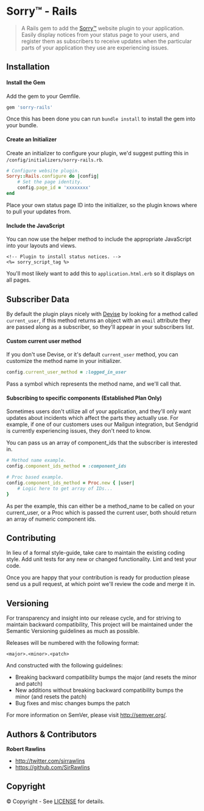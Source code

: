 # Sorry™ - Rails

> A Rails gem to add the [Sorry™](https://www.sorryapp.com/) website plugin to your application. Easily display notices from your status page to your users, and register them as subscribers to receive updates when the particular parts of your application they use are experiencing issues.

## Installation

#### Install the Gem

Add the gem to your Gemfile.

```ruby
gem 'sorry-rails'
```

Once this has been done you can run `bundle install` to install the gem into your bundle.

#### Create an Initializer

Create an initializer to configure your plugin, we'd suggest putting this in `/config/initializers/sorry-rails.rb`.

```ruby
# Configure website plugin.
Sorry::Rails.configure do |config|
    # Set the page identity.
    config.page_id = 'xxxxxxxx'
end
```

Place your own status page ID into the initializer, so the plugin knows where to pull your updates from.

#### Include the JavaScript

You can now use the helper method to include the appropriate JavaScript into your layouts and views.

```erb
<!-- Plugin to install status notices. -->
<%= sorry_script_tag %>
```

You'll most likely want to add this to `application.html.erb` so it displays on all pages.

## Subscriber Data

By default the plugin plays nicely with [Devise](https://github.com/plataformatec/devise) by looking for a method called `current_user`, if this method returns an object with an `email` attribute they are passed along as a subscriber, so they'll appear in your subscribers list.

#### Custom current user method

If you don't use Devise, or it's default `current_user` method, you can customize the method name in your initializer.

```ruby
config.current_user_method = :logged_in_user
```

Pass a symbol which represents the method name, and we'll call that.

#### Subscribing to specific components (Established Plan Only)

Sometimes users don't utilize all of your application, and they'll only want updates about incidents which affect the parts they actually use. For example, if one of our customers uses our Mailgun integration, but Sendgrid is currently experiencing issues, they don't need to know.

You can pass us an array of component_ids that the subscriber is interested in.

```ruby
# Method name example.
config.component_ids_method = :component_ids

# Proc based example.
config.component_ids_method = Proc.new { |user| 
    # Logic here to get array of IDs...
}
```

As per the example, this can either be a method_name to be called on your current_user, or a Proc which is passed the current user, both should return an array of numeric component ids.

## Contributing

In lieu of a formal style-guide, take care to maintain the existing coding style. Add unit tests for any new or changed functionality. Lint and test your code.

Once you are happy that your contribution is ready for production please send us a pull request, at which point we'll review the code and merge it in.

## Versioning

For transparency and insight into our release cycle, and for striving to maintain backward compatibility, This project will be maintained under the Semantic Versioning guidelines as much as possible.

Releases will be numbered with the following format:

`<major>.<minor>.<patch>`

And constructed with the following guidelines:

* Breaking backward compatibility bumps the major (and resets the minor and patch)
* New additions without breaking backward compatibility bumps the minor (and resets the patch)
* Bug fixes and misc changes bumps the patch

For more information on SemVer, please visit <http://semver.org/>.

## Authors & Contributors

**Robert Rawlins**

+ <http://twitter.com/sirrawlins>
+ <https://github.com/SirRawlins>

## Copyright

&copy; Copyright - See [LICENSE](LICENSE) for details.
